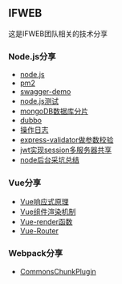 ##   IFWEB
这是IFWEB团队相关的技术分享

### Node.js分享
- [node.js](https://github.com/IFWEB/Share/tree/master/node.js)
- [pm2](https://github.com/IFWEB/Share/tree/master/pm2)
- [swagger-demo](https://github.com/IFWEB/Share/tree/master/swagger-demo)
- [node.js测试](https://github.com/IFWEB/Share/tree/master/node-test-demo)
- [mongoDB数据库分片](https://github.com/IFWEB/Share/tree/master/mogodb/sharding)
- [dubbo](https://github.com/IFWEB/Share/tree/master/dubbox)
- [操作日志](https://github.com/IFWEB/Share/tree/master/operate-log)  
- [express-validator做参数校验](https://github.com/IFWEB/Share/tree/master/express-validator)  
- [jwt实现session多服务器共享](https://github.com/IFWEB/Share/tree/master/jwt)  
- [node后台采坑总结](https://github.com/IFWEB/Share/tree/master/node-experience)  

### Vue分享
- [Vue响应式原理](https://github.com/IFWEB/Share/tree/master/vue/vue-reactivity)
- [Vue组件渲染机制](https://github.com/IFWEB/Share/tree/master/vue/vue-render)
- [Vue-render函数](https://github.com/IFWEB/Share/tree/master/vue/vue-render-function)
- [Vue-Router](https://github.com/IFWEB/Share/tree/master/vue/vue-router)

### Webpack分享
- [CommonsChunkPlugin](https://github.com/IFWEB/Share/tree/master/webpack/CommonsChunkPlugin)